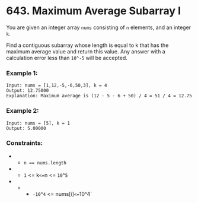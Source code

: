 # 643. Maximum Average Subarray I

You are given an integer array `nums` consisting of `n` elements, and an integer `k`.

Find a contiguous subarray whose length is equal to k that has the maximum average value and return this value. Any answer with a calculation error less than `10^-5` will be accepted.

### Example 1:

```
Input: nums = [1,12,-5,-6,50,3], k = 4
Output: 12.75000
Explanation: Maximum average is (12 - 5 - 6 + 50) / 4 = 51 / 4 = 12.75
```

### Example 2:

```
Input: nums = [5], k = 1
Output: 5.00000
```

### Constraints:

- - `n == nums.length`
- - `1` <= k` <= `n <= `10`^`5`
- - - `-10`^`4` <= nums[i]` <= `10^4`
